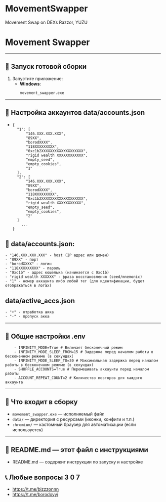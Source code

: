 # MovementSwapper
Movement Swap on DEXs Razzor, YUZU
# Movement Swapper
---

## 🔧 Запуск готовой сборки

1. Запустите приложение:
   - **Windows**:
     ```
     movement_swapper.exe
     ```
---
## 🔧 Настройка аккаунтов data/accounts.json
- ```
  {
    "1": [
        "146.XXX.XXX.XXX",
        "89XX",
        "borodXXXX",
        "118XXXXXXXXX",
        "0xc1b2XXXXXXXXXXXXXXXXXXX",
        "rigid wealth XXXXXXXXXXXX",
        "empty_seed",
        "empty_cookies",
        "1"
    ],
    "2": [
        "146.XXX.XXX.XXX",
        "89XX",
        "borodXXXX",
        "118XXXXXXXXX",
        "0xc1b2XXXXXXXXXXXXXXXXXXX",
        "rigid wealth XXXXXXXXXXX",
        "empty_seed",
        "empty_cookies",
        "2"
    ]
      ...
  }
## 🔧 data/accounts.json:
    - "146.XXX.XXX.XXX" - host (IP адрес или домен)
    - "89XX" - порт
    - "borodXXXX" - логин
    - "118XXXXXXXXX" - пароль
    - "0xc1b" - адрес кошелька (начинается с 0xc1b)
    - "rigid wealth XXXXXX" - фраза восстановления (seed/mnemonic)
    - "1" - номер аккаунта либо любой тег (для идентификации, будет отображаться в логах)
## data/active_accs.json
    - "+" - отработка акка
    - "-" - пропуск акка
---
## 🔧 Общие настройки .env
        - INFINITY_MODE=True # Включает бесконечный режим
        - INFINITY_MODE_SLEEP_FROM=15 # Задержка перед началом работы в бесконечном режиме (в секундах)
        - INFINITY_MODE_SLEEP_TO=30 # Максимальная задержка перед началом работы в бесконечном режиме (в секундах)
        - SHUFFLE_ACCOUNTS=True # Перемешивать аккаунты перед началом работы
        - ACCOUNT_REPEAT_COUNT=2 # Количество повторов для каждого аккаунта
---
## 📁 Что входит в сборку
- `movement_swapper.exe` — исполняемый файл
- `data/` — директория с ресурсами (иконки, конфиги и т.п.)
- `chromium/` — кастомный браузер для автоматизации (если используется)
---
## 📁 README.md — этот файл с инструкциями
- README.md — содержит инструкции по запуску и настройке
## 📞 Любые вопросы 3 0 7
- https://t.me/bizzzonnn
- https://t.me/borodovyi
